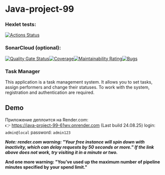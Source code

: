 # Java-project-99

### Hexlet tests:
[![Actions Status](https://github.com/ZyrT12/java-project-99/actions/workflows/hexlet-check.yml/badge.svg)](https://github.com/ZyrT12/java-project-99/actions/workflows/hexlet-check.yml)

### SonarCloud (optional):
[![Quality Gate Status](https://sonarcloud.io/api/project_badges/measure?project=ZyrT12_java-project-99&metric=alert_status)](https://sonarcloud.io/summary/new_code?id=ZyrT12_java-project-99)[![Coverage](https://sonarcloud.io/api/project_badges/measure?project=ZyrT12_java-project-99&metric=coverage)](https://sonarcloud.io/summary/new_code?id=ZyrT12_java-project-99)[![Maintainability Rating](https://sonarcloud.io/api/project_badges/measure?project=ZyrT12_java-project-99&metric=sqale_rating)](https://sonarcloud.io/summary/new_code?id=ZyrT12_java-project-99)[![Bugs](https://sonarcloud.io/api/project_badges/measure?project=ZyrT12_java-project-99&metric=bugs)](https://sonarcloud.io/summary/new_code?id=ZyrT12_java-project-99)

### Task Manager 
This application is a task management system. It allows you to set tasks, assign performers and change their statuses. To work with the system, registration and authentication are required.

## Demo
Приложение деплоится на Render.com:  
👉 https://java-project-99-61wv.onrender.com (Last build 24.08.25)
login: `admin@local`  password: `admin123`

***Note: render.com warning: "Your free instance will spin down with inactivity, which can delay requests by 50 seconds or more." If the link above does not work, try visiting it in a minute or two.***

**And one more warning: "You’ve used up the maximum number of pipeline minutes specified by your spend limit."**

